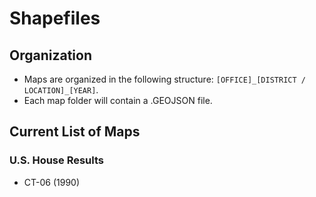# Shapefiles

## Organization

- Maps are organized in the following structure: `[OFFICE]_[DISTRICT / LOCATION]_[YEAR]`.
- Each map folder will contain a .GEOJSON file.

## Current List of Maps

### U.S. House Results

- CT-06 (1990)

